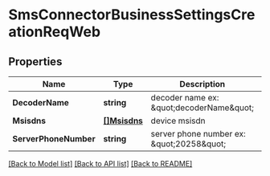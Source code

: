 # SmsConnectorBusinessSettingsCreationReqWeb

## Properties

Name | Type | Description | Notes
------------ | ------------- | ------------- | -------------
**DecoderName** | **string** | decoder name ex: \&quot;decoderName\&quot; | [optional] 
**Msisdns** | [**[]Msisdns**](Msisdns.md) | device msisdn | 
**ServerPhoneNumber** | **string** | server phone number ex: \&quot;20258\&quot; | 

[[Back to Model list]](../README.md#documentation-for-models) [[Back to API list]](../README.md#documentation-for-api-endpoints) [[Back to README]](../README.md)


